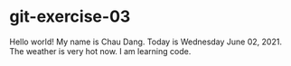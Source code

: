 # git-exercise-03
Hello world! My name is Chau Dang. 
Today is Wednesday June 02, 2021. 
The weather is very hot now.
I am learning code.  